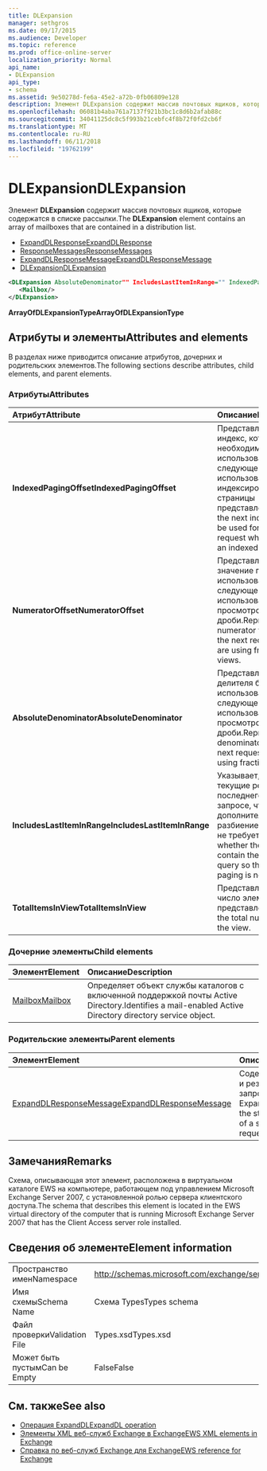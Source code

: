 ```yaml
---
title: DLExpansion
manager: sethgros
ms.date: 09/17/2015
ms.audience: Developer
ms.topic: reference
ms.prod: office-online-server
localization_priority: Normal
api_name:
- DLExpansion
api_type:
- schema
ms.assetid: 9e50278d-fe6a-45e2-a72b-0fb06809e128
description: Элемент DLExpansion содержит массив почтовых ящиков, которые содержатся в списке рассылки.
ms.openlocfilehash: 06081b4aba761a7137f921b3bc1c8d6b2afab88c
ms.sourcegitcommit: 34041125dc8c5f993b21cebfc4f8b72f0fd2cb6f
ms.translationtype: MT
ms.contentlocale: ru-RU
ms.lasthandoff: 06/11/2018
ms.locfileid: "19762199"
---
```

# <a name="dlexpansion"></a><span data-ttu-id="7befc-103">DLExpansion</span><span class="sxs-lookup"><span data-stu-id="7befc-103">DLExpansion</span></span>

<span data-ttu-id="7befc-104">Элемент **DLExpansion** содержит массив почтовых ящиков, которые содержатся в списке рассылки.</span><span class="sxs-lookup"><span data-stu-id="7befc-104">The **DLExpansion** element contains an array of mailboxes that are contained in a distribution list.</span></span> 
  
- [<span data-ttu-id="7befc-105">ExpandDLResponse</span><span class="sxs-lookup"><span data-stu-id="7befc-105">ExpandDLResponse</span></span>](expanddlresponse.md) 
- [<span data-ttu-id="7befc-106">ResponseMessages</span><span class="sxs-lookup"><span data-stu-id="7befc-106">ResponseMessages</span></span>](responsemessages.md) 
- [<span data-ttu-id="7befc-107">ExpandDLResponseMessage</span><span class="sxs-lookup"><span data-stu-id="7befc-107">ExpandDLResponseMessage</span></span>](expanddlresponsemessage.md)
- [<span data-ttu-id="7befc-108">DLExpansion</span><span class="sxs-lookup"><span data-stu-id="7befc-108">DLExpansion</span></span>](dlexpansion.md)
  
```xml
<DLExpansion AbsoluteDenominator"" IncludesLastItemInRange="" IndexedPagingOffset="" NumeratorOffset="" TotalItemsInView="">
   <Mailbox/>
</DLExpansion>
```

 <span data-ttu-id="7befc-109">**ArrayOfDLExpansionType**</span><span class="sxs-lookup"><span data-stu-id="7befc-109">**ArrayOfDLExpansionType**</span></span>
## <a name="attributes-and-elements"></a><span data-ttu-id="7befc-110">Атрибуты и элементы</span><span class="sxs-lookup"><span data-stu-id="7befc-110">Attributes and elements</span></span>

<span data-ttu-id="7befc-111">В разделах ниже приводится описание атрибутов, дочерних и родительских элементов.</span><span class="sxs-lookup"><span data-stu-id="7befc-111">The following sections describe attributes, child elements, and parent elements.</span></span>
  
### <a name="attributes"></a><span data-ttu-id="7befc-112">Атрибуты</span><span class="sxs-lookup"><span data-stu-id="7befc-112">Attributes</span></span>

|<span data-ttu-id="7befc-113">**Атрибут**</span><span class="sxs-lookup"><span data-stu-id="7befc-113">**Attribute**</span></span>|<span data-ttu-id="7befc-114">**Описание**</span><span class="sxs-lookup"><span data-stu-id="7befc-114">**Description**</span></span>|
|:-----|:-----|
|<span data-ttu-id="7befc-115">**IndexedPagingOffset**</span><span class="sxs-lookup"><span data-stu-id="7befc-115">**IndexedPagingOffset**</span></span> <br/> |<span data-ttu-id="7befc-116">Представляет следующий индекс, который необходимо использовать для следующего запроса при использовании индексированного страницы представления.</span><span class="sxs-lookup"><span data-stu-id="7befc-116">Represents the next index that should be used for the next request when you are using an indexed page view.</span></span>  <br/> |
|<span data-ttu-id="7befc-117">**NumeratorOffset**</span><span class="sxs-lookup"><span data-stu-id="7befc-117">**NumeratorOffset**</span></span> <br/> |<span data-ttu-id="7befc-118">Представляет новое значение перечислителя использовать для следующего запроса при использовании просмотров страниц дроби.</span><span class="sxs-lookup"><span data-stu-id="7befc-118">Represents the new numerator value to use for the next request when you are using fraction page views.</span></span>  <br/> |
|<span data-ttu-id="7befc-119">**AbsoluteDenominator**</span><span class="sxs-lookup"><span data-stu-id="7befc-119">**AbsoluteDenominator**</span></span> <br/> |<span data-ttu-id="7befc-120">Представляет Далее делителя будет использоваться для следующего запроса при использовании просмотров страниц дроби.</span><span class="sxs-lookup"><span data-stu-id="7befc-120">Represents the next denominator to use for the next request when you are using fraction page views.</span></span>  <br/> |
|<span data-ttu-id="7befc-121">**IncludesLastItemInRange**</span><span class="sxs-lookup"><span data-stu-id="7befc-121">**IncludesLastItemInRange**</span></span> <br/> |<span data-ttu-id="7befc-122">Указывает, содержат ли текущие результаты последнего элемента в запросе, чтобы дополнительные разбиение на страницы не требуется.</span><span class="sxs-lookup"><span data-stu-id="7befc-122">Indicates whether the current results contain the last item in the query so that additional paging is not needed.</span></span>  <br/> |
|<span data-ttu-id="7befc-123">**TotalItemsInView**</span><span class="sxs-lookup"><span data-stu-id="7befc-123">**TotalItemsInView**</span></span> <br/> |<span data-ttu-id="7befc-124">Представляет общее число элементов в представлении.</span><span class="sxs-lookup"><span data-stu-id="7befc-124">Represents the total number of items in the view.</span></span>  <br/> |
   
### <a name="child-elements"></a><span data-ttu-id="7befc-125">Дочерние элементы</span><span class="sxs-lookup"><span data-stu-id="7befc-125">Child elements</span></span>

|<span data-ttu-id="7befc-126">**Элемент**</span><span class="sxs-lookup"><span data-stu-id="7befc-126">**Element**</span></span>|<span data-ttu-id="7befc-127">**Описание**</span><span class="sxs-lookup"><span data-stu-id="7befc-127">**Description**</span></span>|
|:-----|:-----|
|[<span data-ttu-id="7befc-128">Mailbox</span><span class="sxs-lookup"><span data-stu-id="7befc-128">Mailbox</span></span>](mailbox.md) <br/> |<span data-ttu-id="7befc-129">Определяет объект службы каталогов с включенной поддержкой почты Active Directory.</span><span class="sxs-lookup"><span data-stu-id="7befc-129">Identifies a mail-enabled Active Directory directory service object.</span></span>  <br/> |
   
### <a name="parent-elements"></a><span data-ttu-id="7befc-130">Родительские элементы</span><span class="sxs-lookup"><span data-stu-id="7befc-130">Parent elements</span></span>

|<span data-ttu-id="7befc-131">**Элемент**</span><span class="sxs-lookup"><span data-stu-id="7befc-131">**Element**</span></span>|<span data-ttu-id="7befc-132">**Описание**</span><span class="sxs-lookup"><span data-stu-id="7befc-132">**Description**</span></span>|
|:-----|:-----|
|[<span data-ttu-id="7befc-133">ExpandDLResponseMessage</span><span class="sxs-lookup"><span data-stu-id="7befc-133">ExpandDLResponseMessage</span></span>](expanddlresponsemessage.md) <br/> |<span data-ttu-id="7befc-134">Содержит состояние и результат одного запроса ExpandDL.</span><span class="sxs-lookup"><span data-stu-id="7befc-134">Contains the status and result of a single ExpandDL request.</span></span>  <br/> |
   
## <a name="remarks"></a><span data-ttu-id="7befc-135">Замечания</span><span class="sxs-lookup"><span data-stu-id="7befc-135">Remarks</span></span>

<span data-ttu-id="7befc-136">Схема, описывающая этот элемент, расположена в виртуальном каталоге EWS на компьютере, работающем под управлением Microsoft Exchange Server 2007, с установленной ролью сервера клиентского доступа.</span><span class="sxs-lookup"><span data-stu-id="7befc-136">The schema that describes this element is located in the EWS virtual directory of the computer that is running Microsoft Exchange Server 2007 that has the Client Access server role installed.</span></span>
  
## <a name="element-information"></a><span data-ttu-id="7befc-137">Сведения об элементе</span><span class="sxs-lookup"><span data-stu-id="7befc-137">Element information</span></span>

|||
|:-----|:-----|
|<span data-ttu-id="7befc-138">Пространство имен</span><span class="sxs-lookup"><span data-stu-id="7befc-138">Namespace</span></span>  <br/> |http://schemas.microsoft.com/exchange/services/2006/types  <br/> |
|<span data-ttu-id="7befc-139">Имя схемы</span><span class="sxs-lookup"><span data-stu-id="7befc-139">Schema Name</span></span>  <br/> |<span data-ttu-id="7befc-140">Схема Types</span><span class="sxs-lookup"><span data-stu-id="7befc-140">Types schema</span></span>  <br/> |
|<span data-ttu-id="7befc-141">Файл проверки</span><span class="sxs-lookup"><span data-stu-id="7befc-141">Validation File</span></span>  <br/> |<span data-ttu-id="7befc-142">Types.xsd</span><span class="sxs-lookup"><span data-stu-id="7befc-142">Types.xsd</span></span>  <br/> |
|<span data-ttu-id="7befc-143">Может быть пустым</span><span class="sxs-lookup"><span data-stu-id="7befc-143">Can be Empty</span></span>  <br/> |<span data-ttu-id="7befc-144">False</span><span class="sxs-lookup"><span data-stu-id="7befc-144">False</span></span>  <br/> |
   
## <a name="see-also"></a><span data-ttu-id="7befc-145">См. также</span><span class="sxs-lookup"><span data-stu-id="7befc-145">See also</span></span>

- [<span data-ttu-id="7befc-146">Операция ExpandDL</span><span class="sxs-lookup"><span data-stu-id="7befc-146">ExpandDL operation</span></span>](expanddl-operation.md)
- [<span data-ttu-id="7befc-147">Элементы XML веб-служб Exchange в Exchange</span><span class="sxs-lookup"><span data-stu-id="7befc-147">EWS XML elements in Exchange</span></span>](ews-xml-elements-in-exchange.md) 
- [<span data-ttu-id="7befc-148">Справка по веб-служб Exchange для Exchange</span><span class="sxs-lookup"><span data-stu-id="7befc-148">EWS reference for Exchange</span></span>](ews-reference-for-exchange.md)

